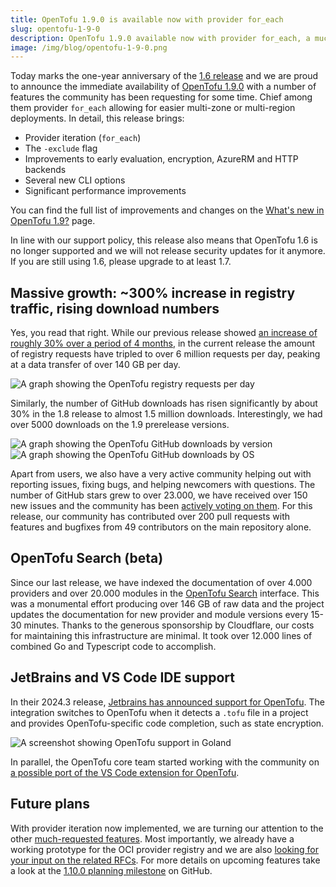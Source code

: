 ```yaml
---
title: OpenTofu 1.9.0 is available now with provider for_each
slug: opentofu-1-9-0
description: OpenTofu 1.9.0 available now with provider for_each, a much-requested feature that makes multi-zone deployments easier and reduces code duplication.
image: /img/blog/opentofu-1-9-0.png
---
```


Today marks the one-year anniversary of the [1.6 release](/blog/opentofu-is-going-ga/) and we are proud to announce the immediate availability of [OpenTofu 1.9.0](https://github.com/opentofu/opentofu/releases/tag/v1.9.0) with a number of features the community has been requesting for some time. Chief among them provider `for_each` allowing for easier multi-zone or multi-region deployments. In detail, this release brings:

- Provider iteration (`for_each`)
- The `-exclude` flag
- Improvements to early evaluation, encryption, AzureRM and HTTP backends
- Several new CLI options
- Significant performance improvements

You can find the full list of improvements and changes on the [What's new in OpenTofu 1.9?](/docs/intro/whats-new/) page.

In line with our support policy, this release also means that OpenTofu 1.6 is no longer supported and we will not release security updates for it anymore. If you are still using 1.6, please upgrade to at least 1.7.

## Massive growth: ~300% increase in registry traffic, rising download numbers

Yes, you read that right. While our previous release showed [an increase of roughly 30% over a period of 4 months](/blog/opentofu-1-8-0), in the current release the amount of registry requests have tripled to over 6 million requests per day, peaking at a data transfer of over 140 GB per day.

![A graph showing the OpenTofu registry requests per day](/img/blog/opentofu-registry-january-2025.svg)

Similarly, the number of GitHub downloads has risen significantly by about 30% in the 1.8 release to almost 1.5 million downloads. Interestingly, we had over 5000 downloads on the 1.9 prerelease versions.

![A graph showing the OpenTofu GitHub downloads by version](/img/blog/opentofu-downloads-january-2025.svg)
![A graph showing the OpenTofu GitHub downloads by OS](/img/blog/opentofu-downloads-by-os-january-2025.svg)

Apart from users, we also have a very active community helping out with reporting issues, fixing bugs, and helping newcomers with questions. The number of GitHub stars grew to over 23.000, we have received over 150 new issues and the community has been [actively voting on them](https://github.com/opentofu/opentofu/issues/1496). For this release, our community has contributed over 200 pull requests with features and bugfixes from 49 contributors on the main repository alone.

## OpenTofu Search (beta)

Since our last release, we have indexed the documentation of over 4.000 providers and over 20.000 modules in the [OpenTofu Search](https://search.opentofu.org) interface. This was a monumental effort producing over 146 GB of raw data and the project updates the documentation for new provider and module versions every 15-30 minutes. Thanks to the generous sponsorship by Cloudflare, our costs for maintaining this infrastructure are minimal. It took over 12.000 lines of combined Go and Typescript code to accomplish.

## JetBrains and VS Code IDE support

In their 2024.3 release, [Jetbrains has announced support for OpenTofu](https://www.jetbrains.com/idea/whatsnew/2024-3/). The integration switches to OpenTofu when it detects a `.tofu` file in a project and provides OpenTofu-specific code completion, such as state encryption.

![A screenshot showing OpenTofu support in Goland](/img/blog/jetbrains-opentofu-support.png)

In parallel, the OpenTofu core team started working with the community on [a possible port of the VS Code extension for OpenTofu](https://github.com/opentofu/vscode-opentofu).

## Future plans

With provider iteration now implemented, we are turning our attention to the other [much-requested features](https://github.com/opentofu/opentofu/issues/1496). Most importantly, we already have a working prototype for the OCI provider registry and we are also [looking for your input on the related RFCs](https://github.com/opentofu/opentofu/pulls?q=is%3Apr+is%3Aopen+oci+rfc). For more details on upcoming features take a look at the [1.10.0 planning milestone](https://github.com/opentofu/opentofu/milestone/11) on GitHub.

